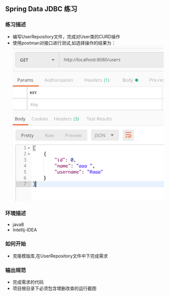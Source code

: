 ## Spring Data JDBC 练习

### 练习描述
- 编写UserRepository文件，完成对User类的CURD操作
- 使用postman对接口进行测试,如选择操作的结果为：
![](example.jpg)

### 环境描述
- java8
- Intellij-IDEA

### 如何开始
- 克隆模版库,在UserRepository文件中下完成需求

### 输出规范
- 完成需求的代码
- 项目根目录下必须包含增删改查的运行截图